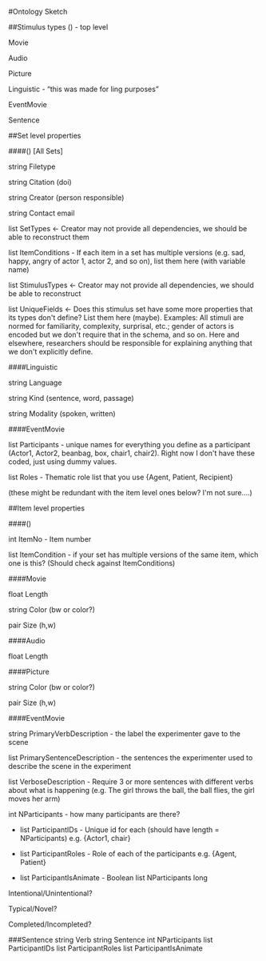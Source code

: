 #Ontology Sketch

##Stimulus types
() - top level

Movie

Audio

Picture

Linguistic - “this was made for ling purposes”

EventMovie

Sentence

##Set level properties

####() [All Sets]

string Filetype

string Citation (doi)

string Creator (person responsible)

string Contact email

list SetTypes <- Creator may not provide all dependencies, we should be able to reconstruct them

list ItemConditions - If each item in a set has multiple versions (e.g. sad, happy, angry of actor 1, actor 2, and so on), list them here (with variable name)

list StimulusTypes <- Creator may not provide all dependencies, we should be able to reconstruct

list UniqueFields <- Does this stimulus set have some more properties that its types don't define? List them here (maybe). Examples: All stimuli are normed for familiarity, complexity, surprisal, etc.; gender of actors is encoded but we don't require that in the schema, and so on.  Here and elsewhere, researchers should be responsible for explaining anything that we don't explicitly define. 

####Linguistic

string Language 

string Kind (sentence, word, passage)

string Modality (spoken, written)

####EventMovie

list Participants - unique names for everything you define as a participant (Actor1, Actor2, beanbag, box, chair1, chair2). Right now I don't have these coded, just using dummy values.

list Roles - Thematic role list that you use {Agent, Patient, Recipient}

(these might be redundant with the item level ones below? I'm not sure....)

##Item level properties

####()

int ItemNo - Item number

list ItemCondition - if your set has multiple versions of the same item, which one is this? (Should check against ItemConditions)


####Movie

float Length

string Color (bw or color?)

pair Size (h,w)

####Audio

float Length

####Picture

string Color (bw or color?)

pair Size (h,w)

####EventMovie

string PrimaryVerbDescription - the label the experimenter gave to the scene

list PrimarySentenceDescription - the sentences the experimenter used to describe the scene in the experiment

list VerboseDescription - Require 3 or more sentences with different verbs about what is happening (e.g. The girl throws the ball, the ball flies, the girl moves her arm)

int NParticipants - how many participants are there?

- list ParticipantIDs - Unique id for each (should have length = NParticipants) e.g. {Actor1, chair}

- list ParticipantRoles - Role of each of the participants e.g. {Agent, Patient}

- list ParticipantIsAnimate - Boolean list NParticipants long

Intentional/Unintentional?

Typical/Novel?

Completed/Incompleted?

###Sentence
string Verb
string Sentence
int NParticipants
list ParticipantIDs
list ParticipantRoles
list ParticipantIsAnimate

